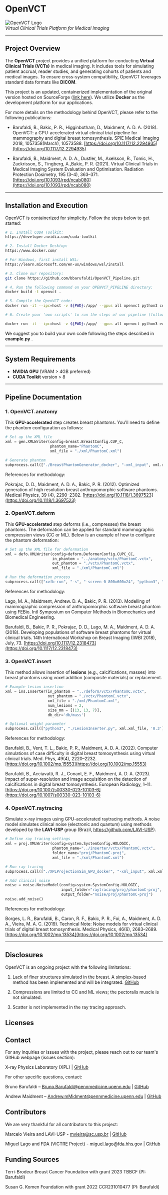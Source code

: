 # **OpenVCT** 

![OpenVCT Logo](figs/logo.png)  
*Virtual Clinical Trials Platform for Medical Imaging*

---

## **Project Overview**  
The **OpenVCT** project provides a unified platform for conducting **Virtual Clinical Trials (VCTs)** in medical imaging. It includes tools for simulating patient accrual, reader studies, and generating cohorts of patients and medical images. To ensure cross-system compatibility, OpenVCT leverages standard data formats like **DICOM**.

This project is an updated, containerized implementation of the original version hosted on SourceForge ([link here](https://sourceforge.net/projects/openvct/)). We utilize **Docker** as the development platform for our applications.

For more details on the methodology behind OpenVCT, please refer to the following publications:

- Barufaldi, B., Bakic, P. R., Higginbotham, D., Maidment, A. D. A. (2018). OpenVCT: a GPU-accelerated virtual clinical trial pipeline for mammography and digital breast tomosynthesis. SPIE Medical Imaging 2018, 1057358(March), 10573588. [https://doi.org/10.1117/12.2294935](https://doi.org/10.1117/12.2294935)

- Barufaldi, B., Maidment, A. D. A., Dustler, M., Axelsson, R., Tomic, H., Zackrisson, S., Tingberg, A.,Bakic, P. R. (2021). Virtual Clinical Trials in Medical Imaging System Evaluation and Optimisation. Radiation Protection Dosimetry, 195 (3–4), 363–371. [https://doi.org/10.1093/rpd/ncab080](https://doi.org/10.1093/rpd/ncab080)

---

## **Installation and Execution**

OpenVCT is containerized for simplicity. Follow the steps below to get started:

```bash
# 1. Install CUDA Toolkit:
https://developer.nvidia.com/cuda-toolkit

# 2. Install Docker Desktop:
https://www.docker.com/

# For Windows, first install WSL:
https://learn.microsoft.com/en-us/windows/wsl/install

# 3. Clone our repository:
git clone https://github.com/bbarufaldi/OpenVCT_Pipeline.git

# 4. Run the following command on your OPENVCT_PIPELINE directory: 
docker build -t openvct .

# 5. Compile the OpenVCT code:
docker run -it --ipc=host -v ${PWD}:/app/ --gpus all openvct python3 compile_pipeline.py

# 6. Create your 'own scripts' to run the steps of our pipeline (follow steps described below). Execute the pipeline using the command:

docker run -it --ipc=host -v ${PWD}:/app/ --gpus all openvct python3 example.py
```

We suggest you to build your own code following the steps described in **example.py** . 

---

## **System Requirements**

- **NVIDIA GPU** (VRAM > 4GB preferred)
- **CUDA Toolkit** version > 8

---

## **Pipeline Documentation**

### **1. OpenVCT.anatomy**  
This **GPU-accelerated** step creates breast phantoms. You'll need to define the phantom configuration as follows:

```python
# Set up the XML file
xml = gen.XMLWriter(config=breast.BreastConfig.CUP_C, 
                    phantom_name="PhantomC",
                    xml_file = "./xml/PhantomC.xml")

# Generate phantom
subprocess.call(["./BreastPhantomGenerator_docker", "-xml_input", xml.xml_file])
```

References for methodology: 

Pokrajac, D. D., Maidment, A. D. A., Bakic, P. R. (2012). Optimized generation of high resolution breast anthropomorphic software phantoms. Medical Physics, 39 (4), 2290–2302. [https://doi.org/10.1118/1.3697523](https://doi.org/10.1118/1.3697523)

### **2. OpenVCT.deform**

This **GPU-accelerated** step deforms (i.e., compresses) the breast phantoms. The deformation can be applied for standard mammographic compression views (CC or ML). Below is an example of how to configure the phantom deformation:

```python
# Set up the XML file for deformation
xml = defo.XMLWriter(config=deform.DeformerConfig.CUPC_CC, 
                     in_phantom = "../anatomy/vctx/PhantomC.vctx",
                     out_phantom = "./vctx/PhantomC.vctx",
                     xml_file = "./xml/PhantomC.xml")

# Run the deformation process
subprocess.call(["xvfb-run", "-s", "-screen 0 800x600x24", "python3", "VolumeDeformer.py", xml.xml_file])
```

References for methodology:

Lago, M. A., Maidment, Andrew. D. A., Bakic, P. R. (2013). Modelling of mammographic compression of anthropomorphic software breast phantom using FEBio. Intl Symposium on Computer Methods in Biomechanics and Biomedical Engineering.

Barufaldi, B., Bakic, P. R., Pokrajac, D. D., Lago, M. A., Maidment, A. D. A. (2018). Developing populations of software breast phantoms for virtual clinical trials. 14th International Workshop on Breast Imaging (IWBI 2018), July, 73. [https://doi.org/10.1117/12.2318473](https://doi.org/10.1117/12.2318473)

### **3. OpenVCT.insert**

This method allows insertion of **lesions** (e.g., calcifications, masses) into breast phantoms using voxel addition (composite materials) or replacement.

```python
# Example lesion insertion
xml = ins.Inserter(in_phantom = "../deform/vctx/PhantomC.vctx",
                   out_phantom = "./vctx/PhantomC.vctx",
                   xml_file = "./xml/PhantomC.xml",
                   num_lesions = 2,
                   size_mm = [(13, 13, 7)],
                   db_dir='db/mass')

# Optional weight parameter
subprocess.call(["python3", "./LesionInserter.py", xml.xml_file, '0.3'])
```

References for methodology:

Barufaldi, B., Vent, T. L., Bakic, P. R., Maidment, A. D. A. (2022). Computer simulations of case difficulty in digital breast tomosynthesis using virtual clinical trials. Med. Phys, 49(4), 2220–2232. [https://doi.org/10.1002/mp.15553](https://doi.org/10.1002/mp.15553)

Barufaldi, B., Acciavatti, R. J., Conant, E. F., Maidment, A. D. A. (2023). Impact of super-resolution and image acquisition on the detection of calcifications in digital breast tomosynthesis. European Radiology, 1–11. [https://doi.org/10.1007/s00330-023-10103-6](https://doi.org/10.1007/s00330-023-10103-6)

### **4. OpenVCT.raytracing**

Simulate x-ray images using GPU-accelerated raytracing methods. A noise model simulates clinical noise (electronic and quantum) using methods developed by the **LAVI-USP** group (Brazil, https://github.com/LAVI-USP).

```python
# Define ray tracing settings
xml = proj.XMLWriter(config=system.SystemConfig.HOLOGIC, 
                     phantom_name="../inserter/vctx/PhantomC.vctx", 
                     folder_name="proj/PhantomC-proj",
                     xml_file = "./xml/PhantomC.xml")

# Run ray tracing
subprocess.call(["./XPLProjectionSim_GPU_docker", "-xml_input", xml.xml_file])

# Add clinical noise
noise = noise.NoiseModel(config=system.SystemConfig.HOLOGIC, 
                         input_folder="raytracing/proj/phantomC-proj",
                         output_folder="noise/proj/phantomC-proj")
noise.add_noise()
```

References for methodology:

Borges, L. R., Barufaldi, B., Caron, R. F., Bakic, P. R., Foi, A., Maidment, A. D. A., Vieira, M. A. C. (2019). Technical Note: Noise models for virtual clinical trials of digital breast tomosynthesis. Medical Physics, 46(6), 2683–2689. [https://doi.org/10.1002/mp.13534](https://doi.org/10.1002/mp.13534)

---

## **Disclosures**

OpenVCT is an ongoing project with the following limitations:

1) Lack of finer structures simulated in the breast. A simplex-based method has been implemented and will be integrated. [GitHub](https://github.com/jpvt/NoiseVolumesDemo)

2) Compressions are limited to CC and ML views; the pectoralis muscle is not simulated.

3) Scatter is not implemented in the ray tracing approach.

## **Licenses**

## **Contact**

For any inquiries or issues with the project, please reach out to our team's GitHub webpage (issues section):

X-ray Physics Laboratory (XPL) | [GitHub](https://github.com/upenn/xpl/xpl-OPENVCT_PIPELINE)

For other specific questions, contact: 

Bruno Barufaldi – Bruno.Barufaldi@pennmedicine.upenn.edu | [GitHub](https://github.com/bbarufaldi)

Andrew Maidment – Andrew.mMidment@pennmedicine.upenn.edu | [GitHub](https://github.com/maidment)

## **Contributors**

We are very thankful for all contributors to this project:

Marcelo Vieira and LAVI-USP - mvieira@sc.usp.br | [GitHub](https://github.com/LAVI-USP)

Miguel Lago and FDA (VICTRE Project) - miguel.lago@fda.hhs.gov | [GitHub](https://github.com/malago86)

## **Funding Sources**

Terri-Brodeur Breast Cancer Foundation with grant 2023 TBBCF  (PI: Barufaldi)

Susan G. Komen Foundation with grant 2022 CCR231010477 (PI: Barufaldi)